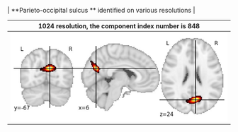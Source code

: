 


| **Parieto-occipital sulcus ** identified on various resolutions |

| 1024 resolution, the component index number is 848|  
|:---:|  
| ![Component 1024](../1024/final/848.jpg "From component 1024: Parieto-occipital sulcus ") |